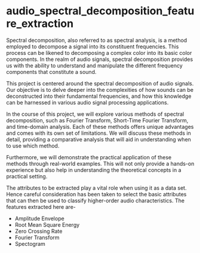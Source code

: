 # audio_spectral_decomposition_feature_extraction
Spectral decomposition, also referred to as spectral analysis, is a method employed to decompose a signal into its constituent frequencies. This process can be likened to decomposing a complex color into its basic color components. In the realm of audio signals, spectral decomposition provides us with the ability to understand and manipulate the different frequency components that constitute a sound.

This project is centered around the spectral decomposition of audio signals. Our objective is to delve deeper into the complexities of how sounds can be deconstructed into their fundamental frequencies, and how this knowledge can be harnessed in various audio signal processing applications.

In the course of this project, we will explore various methods of spectral decomposition, such as Fourier Transform, Short-Time Fourier Transform, and time-domain analysis. Each of these methods offers unique advantages and comes with its own set of limitations. We will discuss these methods in detail, providing a comparative analysis that will aid in understanding when to use which method.

Furthermore, we will demonstrate the practical application of these methods through real-world examples. This will not only provide a hands-on experience but also help in understanding the theoretical concepts in a practical setting.

The attributes to be extracted play a vital role when using it as a data set. Hence careful consideration has been taken to select the basic attributes that can then be used to classify higher-order audio characteristics.
The features extracted here are-
+ Amplitude Envelope
+ Root Mean Square Energy
+ Zero Crossing Rate
+ Fourier Transform
+ Spectogram
